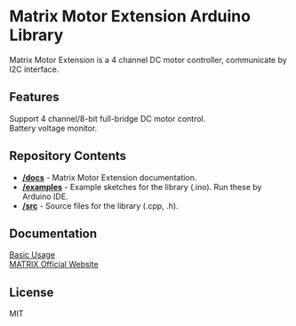 # Matrix Motor Extension Arduino Library
Matrix Motor Extension is a 4 channel DC motor controller,
communicate by I2C interface.
## Features
Support 4 channel/8-bit full-bridge DC motor control.<br>
Battery voltage monitor.
## Repository Contents
* [**/docs**](./docs) - Matrix Motor Extension documentation.
* [**/examples**](./examples) - Example sketches for the library (.ino). Run these by Arduino IDE.
* [**/src**](./src) - Source files for the library (.cpp, .h).

## Documentation
[Basic Usage](https://matrix-robotics.github.io/MatrixMotorExtension/) <br>
[MATRIX Official Website](https://matrixrobotics.com/)
## License
MIT
